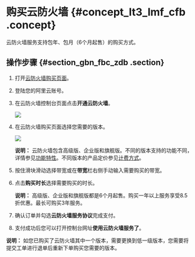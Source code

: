 # 购买云防火墙 {#concept_lt3_lmf_cfb .concept}

云防火墙服务支持包年、包月（6个月起售）的购买方式。

## 操作步骤 {#section_gbn_fbc_zdb .section}

1.  打开[云防火墙购买页面](https://common-buy.aliyun.com/?spm=5176.151680.785291.ee.28e77a94Kd4YTC&commodityCode=vipcloudfw#/buy)。
2.  登陆您的阿里云账号。
3.  在云防火墙控制台页面点击**开通云防火墙**。

    ![](http://static-aliyun-doc.oss-cn-hangzhou.aliyuncs.com/assets/img/21151/153682744111630_zh-CN.png)

4.  在云防火墙购买页面选择您需要的版本。

    ![](http://static-aliyun-doc.oss-cn-hangzhou.aliyuncs.com/assets/img/21151/153682744111643_zh-CN.png)

    **说明：** 云防火墙包含高级版、企业版和旗舰版。不同的版本支持的功能不同，详情参见[功能特性](../../../../cn.zh-CN/产品简介/功能特性.md#)。不同版本的产品定价参见[计费方式](cn.zh-CN/.md#table_dwv_3p2_cfb)。

5.  按住滑块滑动选择带宽或在**带宽**栏右侧手动输入需要购买的带宽。
6.  点击**购买时长**选择需要购买的时长。

    **说明：** 高级版、企业版和旗舰版都是6个月起售。购买一年以上服务享受8.5折优惠。最长可购买3年服务。

7.  确认订单并勾选**云防火墙服务协议**完成支付。
8.  支付成功后您可以打开控制台网址**使用云防火墙服务了**。

**说明：** 如您已购买了云防火墙其中一个版本，需要更换到低一级版本，您需要将提交工单进行退单后重新下单购买您需要的版本。

